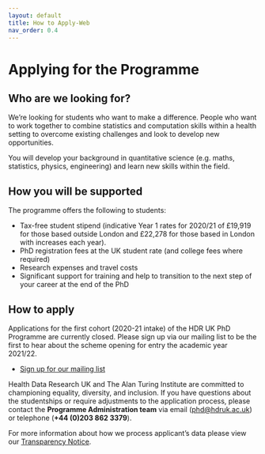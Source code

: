 ```yaml
---
layout: default
title: How to Apply-Web
nav_order: 0.4
---
```


# Applying for the Programme

## Who are we looking for?

We’re looking for students who want to make a difference. People who want to work together to combine statistics and computation skills within a health setting to overcome existing challenges and look to develop new opportunities.

You will develop your background in quantitative science (e.g. maths, statistics, physics, engineering) and learn new skills within the field.

## How you will be supported

The programme offers the following to students:

- Tax-free student stipend (indicative Year 1 rates for 2020/21 of £19,919 for those based outside London and £22,278 for those based in London with increases each year).
- PhD registration fees at the UK student rate (and college fees where required)
- Research expenses and travel costs
- Significant support for training and help to transition to the next step of your career at the end of the PhD

## How to apply

Applications for the first cohort (2020-21 intake) of the HDR UK PhD Programme are currently closed. Please sign up via our mailing list to be the first to hear about the scheme opening for entry the academic year 2021/22.

- [Sign up for our mailing list](https://www.turing.ac.uk/work-turing/studentships/hdruk-turing-wellcome-studentships-mailing-list)

Health Data Research UK and The Alan Turing Institute are committed to championing equality, diversity, and inclusion. If you have questions about the studentships or require adjustments to the application process, please contact the **Programme Administration team** via email ([phd@hdruk.ac.uk](academic-recruitment@turing.ac.uk)) or telephone (**+44 (0)203 862 3379**).  

For more information about how we process applicant’s data please view our [Transparency Notice](https://www.hdruk.ac.uk/wp-content/uploads/2019/11/Transparency-notice-for-HDRUK-Turing-PhD-Programme-applications.pdf).
